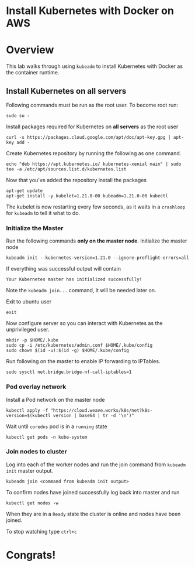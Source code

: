 # Install Kubernetes with Docker on AWS

# Overview
This lab walks through using `kubeadm` to install Kubernetes with Docker as the container runtime.

## Install Kubernetes on all servers

Following commands must be run as the root user. To become root run: 
```
sudo su - 
```

Install packages required for Kubernetes on **all servers** as the root user
```
curl -s https://packages.cloud.google.com/apt/doc/apt-key.gpg | apt-key add -
```

Create Kubernetes repository by running the following as one command.
```
echo "deb https://apt.kubernetes.io/ kubernetes-xenial main" | sudo tee -a /etc/apt/sources.list.d/kubernetes.list
```

Now that you've added the repository install the packages
```
apt-get update
apt-get install -y kubelet=1.21.0-00 kubeadm=1.21.0-00 kubectl
```

The kubelet is now restarting every few seconds, as it waits in a `crashloop` for `kubeadm` to tell it what to do.

### Initialize the Master 
Run the following commands **only on the master node**.
Initialize the master node
```
kubeadm init --kubernetes-version=1.21.0 --ignore-preflight-errors=all
```

If everything was successful output will contain 
````
Your Kubernetes master has initialized successfully!
````

Note the `kubeadm join...` command, it will be needed later on.

Exit to ubuntu user 
```
exit
```

Now configure server so you can interact with Kubernetes as the unprivileged user. 
```
mkdir -p $HOME/.kube
sudo cp -i /etc/kubernetes/admin.conf $HOME/.kube/config
sudo chown $(id -u):$(id -g) $HOME/.kube/config
```

Run following on the master to enable IP forwarding to IPTables.
```
sudo sysctl net.bridge.bridge-nf-call-iptables=1
```

### Pod overlay network
Install a Pod network on the master node
```
kubectl apply -f "https://cloud.weave.works/k8s/net?k8s-version=$(kubectl version | base64 | tr -d '\n')"
```

Wait until `coredns` pod is in a `running` state
```
kubectl get pods -n kube-system
```

### Join nodes to cluster 
Log into each of the worker nodes and run the join command from `kubeadm init` master output. 
```
kubeadm join <command from kubeadm init output>
```

To confirm nodes have joined successfully log back into master and run 
```
kubectl get nodes -w
````

When they are in a `Ready` state the cluster is online and nodes have been joined. 

To stop watching type `ctrl+c`

# Congrats! 
